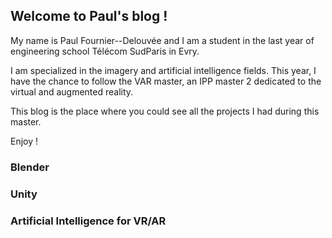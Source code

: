 ## Welcome to Paul's blog !

My name is Paul Fournier--Delouvée and I am a student in the last year of engineering school Télécom SudParis in Evry.

I am specialized in the imagery and artificial intelligence fields.
This year, I have the chance to follow the VAR master, an IPP master 2 dedicated to the virtual and augmented reality.

This blog is the place where you could see all the projects I had during this master.

Enjoy !

### Blender


### Unity


### Artificial Intelligence for VR/AR

